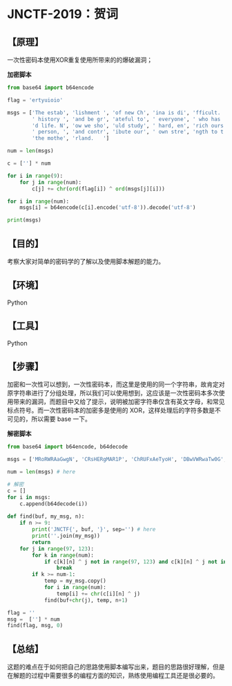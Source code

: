 # JNCTF-2019：**贺词**

## **【原理】**

一次性密码本使用XOR重复使用所带来的的爆破漏洞；

**加密脚本**

```python
from base64 import b64encode

flag = 'ertyuioio'

msgs = ['The estab', 'lishment ', 'of new Ch', 'ina is di', 'fficult. ', 'We should', ' remember', 
        ' history ', 'and be gr', 'ateful to', ' everyone', ' who has ', 'given out', ' youth an',
        'd life. N', 'ow we sho', 'uld study', ' hard, en', 'rich ours', 'elves, be', ' a useful',
        ' person, ', 'and contr', 'ibute our', ' own stre', 'ngth to t', 'he develo', 'pment of ',
        'the mothe', 'rland.   ']

num = len(msgs)

c = [''] * num

for i in range(9):
    for j in range(num):
        c[j] += chr(ord(flag[i]) ^ ord(msgs[j][i]))

for i in range(num):
    msgs[i] = b64encode(c[i].encode('utf-8')).decode('utf-8')

print(msgs)
```

## **【目的】**

考察大家对简单的密码学的了解以及使用脚本解题的能力。

## **【环境】**

Python

## **【工具】**

Python

## **【步骤】**

加密和一次性可以想到，一次性密码本，而这里是使用的同一个字符串，故肯定对原字符串进行了分组处理，所以我们可以使用想到，这应该是一次性密码本多次使用带来的漏洞，而题目中又给了提示，说明被加密字符串仅含有英文字母，和常见标点符号。而一次性密码本的加密多是使用的 XOR，这样处理后的字符多数是不可见的，所以需要 base 一下。

**解密脚本**

```python
from base64 import b64encode, b64decode

msgs = ['MRoRWRAaGwgN', 'CRsHERgMAR1P', 'ChRUFxAeTyoH', 'DBwVWRwaTw0G', 'AxQdGgAFG0dP', 'MhdUCh0GGgUL', 'RQARFBAEDQwd', 'RRodCgEGHRBP', 'BBwQWRcMTw4d', 'BAYRHwAFTx0A', 'RRcCHAcQAAcK', 'RQUcFlUBDhpP', 'AhsCHBtJABwb', 'RQsbDAEBTwgB', 'AVIYEBMMQUkh', 'CgVUDhBJHAEA', 'EB4QWQYdGg0W', 'RRoVCxFFTwwB', 'FxsXEVUGGhsc', 'AB4CHAZFTwsK', 'RRNUDAYMCRwD', 'RQIRCwYGAUVP', 'BBwQWRYGAR0d', 'DBABDRBJABwd', 'RR0DF1UaGxsK', 'CxUAEVUdAEkb', 'DRdUHRAfCgUA', 'FR8RFwFJAA9P', 'ERoRWRgGGwEK', 'Fx4VFxFHT0lP']

num = len(msgs) # here

# 解密
c = []
for i in msgs:
    c.append(b64decode(i))
    
def find(buf, my_msg, n):
    if n >= 9:
        print('JNCTF{', buf, '}', sep='') # here
        print(''.join(my_msg))
        return
    for j in range(97, 123):
        for k in range(num):
            if c[k][n] ^ j not in range(97, 123) and c[k][n] ^ j not in range(65, 91) and c[k][n] ^ j not in [32, 46, 44]:
                break
        if k >= num-1:
            temp = my_msg.copy()
            for i in range(num):
                temp[i] += chr(c[i][n] ^ j)
            find(buf+chr(j), temp, n+1)

flag = ''
msg =  [''] * num
find(flag, msg, 0)

```

## **【总结】**

这题的难点在于如何把自己的思路使用脚本编写出来，题目的思路很好理解，但是在解题的过程中需要很多的编程方面的知识，熟练使用编程工具还是很必要的。